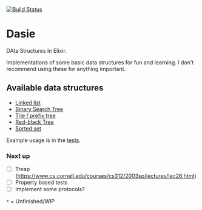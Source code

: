 [![Build Status](https://travis-ci.org/vorce/dasie.svg?branch=master)](https://travis-ci.org/vorce/dasie)

# Dasie

DAta Structures In Elixir.

Implementations of some basic data structures for fun and learning. I don't recommend using these for anything important.

## Available data structures

- [Linked list](lib/linked_list.ex)
- [Binary Search Tree](lib/bst.ex)
- [Trie / prefix tree](lib/trie.ex)
- [Red-black Tree](lib/red_black_tree.ex)
- [Sorted set](lib/sorted_set.ex)

Example usage is in the [tests](test/).

### Next up

- [ ] Treap (https://www.cs.cornell.edu/courses/cs312/2003sp/lectures/lec26.html)
- [ ] Property based tests
- [ ] Implement some protocols?

`*` = Unfinished/WIP
